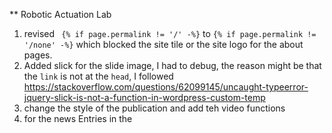 ** Robotic Actuation Lab

1. revised ` {% if page.permalink != '/' -%}` to `{% if page.permalink != '/none' -%}` which blocked the site tile or the site logo for the about pages. 
1. Added slick for the slide image, I had to debug, the reason might be that the `link` is not at the `head`, I followed https://stackoverflow.com/questions/62099145/uncaught-typeerror-jquery-slick-is-not-a-function-in-wordpress-custom-temp
3. change the style of the publication and add teh video functions
4. for the news Entries in the 